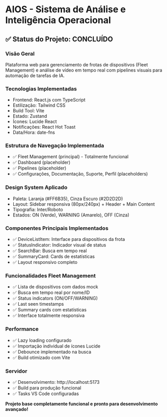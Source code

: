 # AIOS - Sistema de Análise e Inteligência Operacional

## ✅ Status do Projeto: CONCLUÍDO

### Visão Geral
Plataforma web para gerenciamento de frotas de dispositivos (Fleet Management) e análise de vídeo em tempo real com pipelines visuais para automação de tarefas de IA.

### Tecnologias Implementadas
- Frontend: React.js com TypeScript
- Estilização: Tailwind CSS
- Build Tool: Vite
- Estado: Zustand
- Ícones: Lucide React
- Notificações: React Hot Toast
- Data/Hora: date-fns

### Estrutura de Navegação Implementada
- ✅ Fleet Management (principal) - Totalmente funcional
- ✅ Dashboard (placeholder)
- ✅ Pipelines (placeholder)
- ✅ Configurações, Documentação, Suporte, Perfil (placeholders)

### Design System Aplicado
- Paleta: Laranja (#FF6B35), Cinza Escuro (#2D2D2D)
- Layout: Sidebar responsiva (80px/240px) + Header + Main Content
- Tipografia: Inter/Roboto
- Estados: ON (Verde), WARNING (Amarelo), OFF (Cinza)

### Componentes Principais Implementados
- ✅ DeviceListItem: Interface para dispositivos da frota
- ✅ StatusIndicator: Indicador visual de status
- ✅ SearchBar: Busca em tempo real
- ✅ SummaryCard: Cards de estatísticas
- ✅ Layout responsivo completo

### Funcionalidades Fleet Management
- ✅ Lista de dispositivos com dados mock
- ✅ Busca em tempo real por nome/ID
- ✅ Status indicators (ON/OFF/WARNING)
- ✅ Last seen timestamps
- ✅ Summary cards com estatísticas
- ✅ Interface totalmente responsiva

### Performance
- ✅ Lazy loading configurado
- ✅ Importação individual de ícones Lucide
- ✅ Debounce implementado na busca
- ✅ Build otimizado com Vite

### Servidor
- ✅ Desenvolvimento: http://localhost:5173
- ✅ Build para produção funcional
- ✅ Tasks VS Code configuradas

**Projeto base completamente funcional e pronto para desenvolvimento avançado!**
